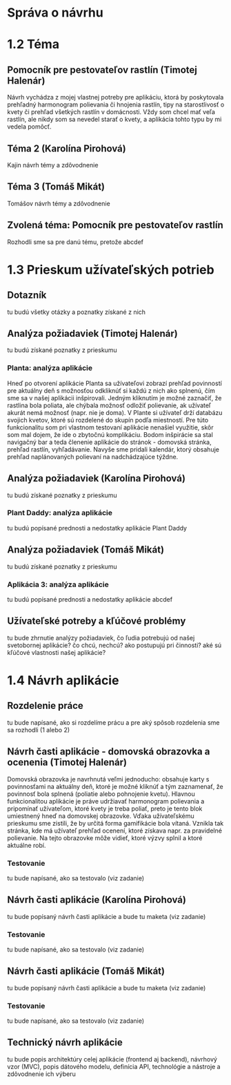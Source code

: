 # Správa o návrhu

# 1.2 Téma
## Pomocník pre pestovateľov rastlín (Timotej Halenár)
Návrh vychádza z mojej vlastnej potreby pre aplikáciu, ktorá by poskytovala prehľadný harmonogram polievania či hnojenia rastlín, tipy na starostlivosť o kvety či prehľad všetkých rastlín v domácnosti. Vždy som chcel mať veľa rastlín, ale nikdy som sa nevedel starať o kvety, a aplikácia tohto typu by mi vedela pomôcť.

## Téma 2 (Karolína Pirohová)
Kajin návrh témy a zdôvodnenie

## Téma 3 (Tomáš Mikát) 
Tomášov návrh témy a zdôvodnenie

## Zvolená téma: Pomocník pre pestovateľov rastlín
Rozhodli sme sa pre danú tému, pretože abcdef

# 1.3 Prieskum užívateľských potrieb
## Dotazník
tu budú všetky otázky a poznatky získané z nich

## Analýza požiadaviek (Timotej Halenár)
tu budú získané poznatky z prieskumu
### Planta: analýza aplikácie
Hneď po otvorení aplikácie Planta sa užívateľovi zobrazí prehľad povinností pre aktuálny deň s možnosťou odkliknúť si každú z nich ako splnenú, čím sme sa v našej aplikácii inšpirovali. Jedným kliknutím je možné zaznačiť, že rastlina bola poliata, ale chýbala možnosť odložiť polievanie, ak užívateľ akurát nemá možnosť (napr. nie je doma). V Plante si užívateľ drží databázu svojich kvetov, ktoré sú rozdelené do skupín podľa miestností. Pre túto funkcionalitu som pri vlastnom testovaní aplikácie nenašiel využitie, skôr som mal dojem, že ide o zbytočnú komplikáciu. Bodom inšpirácie sa stal navigačný bar a teda členenie aplikácie do stránok - domovská stránka, prehľad rastlín, vyhľadávanie. Navyše sme pridali kalendár, ktorý obsahuje prehľad naplánovaných polievaní na nadchádzajúce týždne.

## Analýza požiadaviek (Karolína Pirohová)
tu budú získané poznatky z prieskumu
### Plant Daddy: analýza aplikácie
tu budú popísané prednosti a nedostatky aplikácie Plant Daddy

## Analýza požiadaviek (Tomáš Mikát)
tu budú získané poznatky z prieskumu
###  Aplikácia 3: analýza aplikácie
tu budú popísané prednosti a nedostatky aplikácie abcdef

## Užívateľské potreby a kľúčové problémy
tu bude zhrnutie analýzy požiadaviek, čo ľudia potrebujú od našej svetobornej aplikácie? čo chcú, nechcú? ako postupujú pri činnosti? aké sú kľúčové vlastnosti našej aplikácie?

# 1.4 Návrh aplikácie

## Rozdelenie práce
tu bude napísané, ako si rozdelíme prácu a pre aký spôsob rozdelenia sme sa rozhodli (1 alebo 2)

## Návrh časti aplikácie - domovská obrazovka a ocenenia (Timotej Halenár)
Domovská obrazovka je navrhnutá veľmi jednoducho: obsahuje karty s povinnosťami na aktuálny deň, ktoré je možné kliknúť a tým zaznamenať, že povinnosť bola splnená (poliatie alebo pohnojenie kvetu). Hlavnou funkcionalitou aplikácie je práve udržiavať harmonogram polievania a pripomínať užívateľom, ktoré kvety je treba poliať, preto je tento blok umiestnený hneď na domovskej obrazovke. 
Vďaka užívateľskému prieskumu sme zistili, že by určitá forma gamifikácie bola vítaná. Vznikla tak stránka, kde má užívateľ prehľad ocenení, ktoré získava napr. za pravidelné polievanie. Na tejto obrazovke môže vidieť, ktoré výzvy splnil a ktoré aktuálne robí.
### Testovanie
tu bude napísané, ako sa testovalo (viz zadanie)

## Návrh časti aplikácie (Karolína Pirohová)
tu bude popísaný návrh časti aplikácie a bude tu maketa (viz zadanie)
### Testovanie
tu bude napísané, ako sa testovalo (viz zadanie)

## Návrh časti aplikácie (Tomáš Mikát)
tu bude popísaný návrh časti aplikácie a bude tu maketa (viz zadanie)
### Testovanie
tu bude napísané, ako sa testovalo (viz zadanie)

## Technický návrh aplikácie
tu bude popis architektúry celej aplikácie (frontend aj backend), návrhový vzor (MVC), popis dátového modelu, definícia API, technológie a nástroje a zdôvodnenie ich výberu